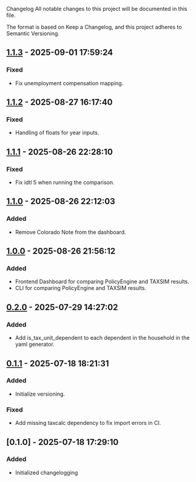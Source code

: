 Changelog
All notable changes to this project will be documented in this file.

The format is based on Keep a Changelog, and this project adheres to Semantic Versioning.

## [1.1.3] - 2025-09-01 17:59:24

### Fixed

- Fix unemployment compensation mapping.

## [1.1.2] - 2025-08-27 16:17:40

### Fixed

- Handling of floats for year inputs.

## [1.1.1] - 2025-08-26 22:28:10

### Fixed

- Fix idtl 5 when running the comparison.

## [1.1.0] - 2025-08-26 22:12:03

### Added

- Remove Colorado Note from the dashboard.

## [1.0.0] - 2025-08-26 21:56:12

### Added

- Frontend Dashboard for comparing PolicyEngine and TAXSIM results.
- CLI for comparing PolicyEngine and TAXSIM results.

## [0.2.0] - 2025-07-29 14:27:02

### Added

- Add is_tax_unit_dependent to each dependent in the household in the yaml generator.

## [0.1.1] - 2025-07-18 18:21:31

### Added

- Initialize versioning.

### Fixed

- Add missing taxcalc dependency to fix import errors in CI.

## [0.1.0] - 2025-07-18 17:29:10

### Added

- Initialized changelogging



[1.1.3]: https://github.com/PolicyEngine/policyengine-taxsim/compare/1.1.2...1.1.3
[1.1.2]: https://github.com/PolicyEngine/policyengine-taxsim/compare/1.1.1...1.1.2
[1.1.1]: https://github.com/PolicyEngine/policyengine-taxsim/compare/1.1.0...1.1.1
[1.1.0]: https://github.com/PolicyEngine/policyengine-taxsim/compare/1.0.0...1.1.0
[1.0.0]: https://github.com/PolicyEngine/policyengine-taxsim/compare/0.2.0...1.0.0
[0.2.0]: https://github.com/PolicyEngine/policyengine-taxsim/compare/0.1.1...0.2.0
[0.1.1]: https://github.com/PolicyEngine/policyengine-taxsim/compare/0.1.0...0.1.1
